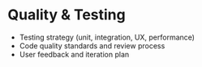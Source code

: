 # Quality & Testing

- Testing strategy (unit, integration, UX, performance)
- Code quality standards and review process
- User feedback and iteration plan
